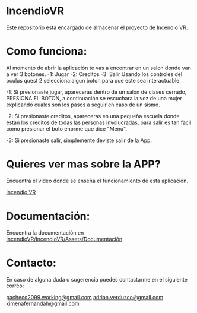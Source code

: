 # IncendioVR
Este repositorio esta encargado de almacenar el proyecto de Incendio VR.


# Como funciona:
Al momento de abrir la aplicación te vas a encontrar en un salon donde van a ver 3 botones.
 -1: Jugar
 -2: Creditos
 -3: Salir
 Usando los controles del oculus quest 2 selecciona algun boton para que este sea interactuable.

 -1: Si presionaste jugar, apareceras dentro de un salon de clases cerrado, PRESIONA EL BOTON, a continuación se escuchara la voz de una mujer explicando cuales son los pasos a seguir en caso de un sismo.

-2: Si presionaste creditos, apareceras en una pequeña escuela donde estan los creditos de todas las personas involucradas, para salir es tan facil como presionar el boto enorme que dice "Menu".

-3: Si presionaste salir, simplemente deviste salir de la App.


# Quieres ver mas sobre la APP?

Encuentra el video donde se enseña el funcionamiento de esta aplicación.

[Incendio VR](https://youtu.be/wNGTZQ2k82E?si=kiMO9dFxmogfMPBA)


# Documentación:


Encuentra la documentación en [IncendioVR/IncendioVR/Assets/Documentación](https://github.com/RicardoSantana2099/IncendioVR/tree/main/IncendioVR/Assets/Documentaci%C3%B3n)


# Contacto:

En caso de alguna duda o sugerencia puedes contactarme en el siguiente correo:

pacheco2099.working@gmail.com 
adrian.verduzco@gmail.com
ximenafernandah@gmail.com
